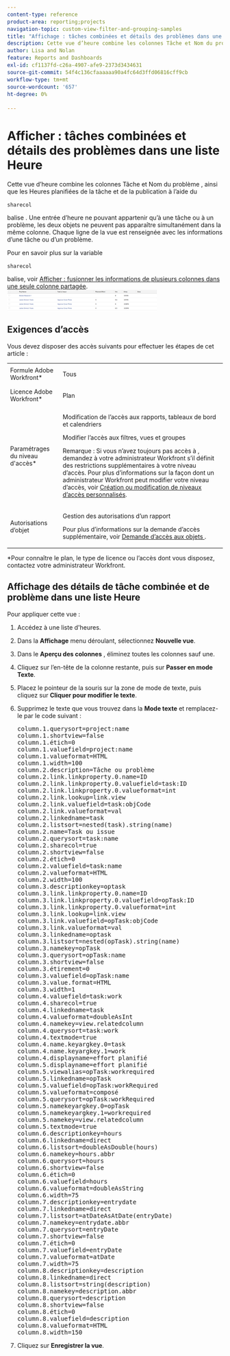 ```yaml
---
content-type: reference
product-area: reporting;projects
navigation-topic: custom-view-filter-and-grouping-samples
title: "Affichage : tâches combinées et détails des problèmes dans une liste d’heures"
description: Cette vue d’heure combine les colonnes Tâche et Nom du problème , ainsi que les heures planifiées de la tâche et du problème à l’aide de la balise sharecol . Une entrée d’heure ne pouvant appartenir qu’à une tâche ou à un problème, les deux objets ne peuvent pas apparaître simultanément dans la même colonne. Chaque ligne de la vue est renseignée avec les informations d’une tâche ou d’un problème.
author: Lisa and Nolan
feature: Reports and Dashboards
exl-id: cf1137fd-c26a-4907-afe9-2373d3434631
source-git-commit: 54f4c136cfaaaaaa90a4fc64d3ffd06816cff9cb
workflow-type: tm+mt
source-wordcount: '657'
ht-degree: 0%

---
```


# Afficher : tâches combinées et détails des problèmes dans une liste Heure

Cette vue d’heure combine les colonnes Tâche et Nom du problème , ainsi que les Heures planifiées de la tâche et de la publication à l’aide du

```
sharecol
```

balise . Une entrée d’heure ne pouvant appartenir qu’à une tâche ou à un problème, les deux objets ne peuvent pas apparaître simultanément dans la même colonne. Chaque ligne de la vue est renseignée avec les informations d’une tâche ou d’un problème.

Pour en savoir plus sur la variable

```
sharecol
```

balise, voir [Afficher : fusionner les informations de plusieurs colonnes dans une seule colonne partagée](../../../reports-and-dashboards/reports/custom-view-filter-grouping-samples/view-merge-columns.md).\
![custom_view_hours_with_task_and_issue_information.png](assets/custom-view-hours-with-350x48.png)

## Exigences d’accès

Vous devez disposer des accès suivants pour effectuer les étapes de cet article :

<table style="table-layout:auto"> 
 <col> 
 <col> 
 <tbody> 
  <tr> 
   <td role="rowheader">Formule Adobe Workfront*</td> 
   <td> <p>Tous</p> </td> 
  </tr> 
  <tr> 
   <td role="rowheader">Licence Adobe Workfront*</td> 
   <td> <p>Plan </p> </td> 
  </tr> 
  <tr> 
   <td role="rowheader">Paramétrages du niveau d'accès*</td> 
   <td> <p>Modification de l’accès aux rapports, tableaux de bord et calendriers</p> <p>Modifier l’accès aux filtres, vues et groupes</p> <p>Remarque : Si vous n’avez toujours pas accès à , demandez à votre administrateur Workfront s’il définit des restrictions supplémentaires à votre niveau d’accès. Pour plus d’informations sur la façon dont un administrateur Workfront peut modifier votre niveau d’accès, voir <a href="../../../administration-and-setup/add-users/configure-and-grant-access/create-modify-access-levels.md" class="MCXref xref">Création ou modification de niveaux d’accès personnalisés</a>.</p> </td> 
  </tr> 
  <tr> 
   <td role="rowheader">Autorisations d’objet</td> 
   <td> <p>Gestion des autorisations d’un rapport</p> <p>Pour plus d’informations sur la demande d’accès supplémentaire, voir <a href="../../../workfront-basics/grant-and-request-access-to-objects/request-access.md" class="MCXref xref">Demande d’accès aux objets </a>.</p> </td> 
  </tr> 
 </tbody> 
</table>

&#42;Pour connaître le plan, le type de licence ou l’accès dont vous disposez, contactez votre administrateur Workfront.

## Affichage des détails de tâche combinée et de problème dans une liste Heure

Pour appliquer cette vue :

1. Accédez à une liste d&#39;heures.
1. Dans la **Affichage** menu déroulant, sélectionnez **Nouvelle vue**.

1. Dans le **Aperçu des colonnes** , éliminez toutes les colonnes sauf une.
1. Cliquez sur l’en-tête de la colonne restante, puis sur **Passer en mode Texte**.
1. Placez le pointeur de la souris sur la zone de mode de texte, puis cliquez sur **Cliquer pour modifier le texte**.
1. Supprimez le texte que vous trouvez dans la **Mode texte** et remplacez-le par le code suivant :
   <pre>column.1.querysort=project:name<br>column.1.shortview=false<br>column.1.étich=0<br>column.1.valuefield=project:name<br>column.1.valueformat=HTML<br>column.1.width=100<br>column.2.description=Tâche ou problème<br>column.2.link.linkproperty.0.name=ID<br>column.2.link.linkproperty.0.valuefield=task:ID<br>column.2.link.linkproperty.0.valueformat=int<br>column.2.link.lookup=link.view<br>column.2.link.valuefield=task:objCode<br>column.2.link.valueformat=val<br>column.2.linkedname=task<br>column.2.listsort=nested(task).string(name)<br>column.2.name=Task ou issue<br>column.2.querysort=task:name<br>column.2.sharecol=true<br>column.2.shortview=false<br>column.2.étich=0<br>column.2.valuefield=task:name<br>column.2.valueformat=HTML<br>column.2.width=100<br>column.3.descriptionkey=optask<br>column.3.link.linkproperty.0.name=ID<br>column.3.link.linkproperty.0.valuefield=opTask:ID<br>column.3.link.linkproperty.0.valueformat=int<br>column.3.link.lookup=link.view<br>column.3.link.valuefield=opTask:objCode<br>column.3.link.valueformat=val<br>column.3.linkedname=optask<br>column.3.listsort=nested(opTask).string(name)<br>column.3.namekey=opTask<br>column.3.querysort=opTask:name<br>column.3.shortview=false<br>column.3.étirement=0<br>column.3.valuefield=opTask:name<br>column.3.value.format=HTML<br>column.3.width=1<br>column.4.valuefield=task:work<br>column.4.sharecol=true<br>column.4.linkedname=task<br>column.4.valueformat=doubleAsInt<br>column.4.namekey=view.relatedcolumn<br>column.4.querysort=task:work<br>column.4.textmode=true<br>column.4.name.keyargkey.0=task<br>column.4.name.keyargkey.1=work<br>column.4.displayname=effort planifié<br>column.5.displayname=effort planifié<br>column.5.viewalias=opTask:workrequired<br>column.5.linkedname=opTask<br>column.5.valuefield=opTask:workRequired<br>column.5.valueformat=composé<br>column.5.querysort=opTask:workRequired<br>column.5.namekeyargkey.0=opTask<br>column.5.namekeyargkey.1=workrequired<br>column.5.namekey=view.relatedcolumn<br>column.5.textmode=true<br>column.6.descriptionkey=hours<br>column.6.linkedname=direct<br>column.6.listsort=doubleAsDouble(hours)<br>column.6.namekey=hours.abbr<br>column.6.querysort=hours<br>column.6.shortview=false<br>column.6.étich=0<br>column.6.valuefield=hours<br>column.6.valueformat=doubleAsString<br>column.6.width=75<br>column.7.descriptionkey=entrydate<br>column.7.linkedname=direct<br>column.7.listsort=atDateAsAtDate(entryDate)<br>column.7.namekey=entrydate.abbr<br>column.7.querysort=entryDate<br>column.7.shortview=false<br>column.7.étich=0<br>column.7.valuefield=entryDate<br>column.7.valueformat=atDate<br>column.7.width=75<br>column.8.descriptionkey=description<br>column.8.linkedname=direct<br>column.8.listsort=string(description)<br>column.8.namekey=description.abbr<br>column.8.querysort=description<br>column.8.shortview=false<br>column.8.étich=0<br>column.8.valuefield=description<br>column.8.valueformat=HTML<br>column.8.width=150</pre>

1. Cliquez sur **Enregistrer la vue**.
